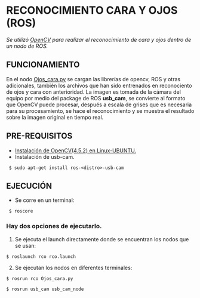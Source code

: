 # RECONOCIMIENTO CARA Y OJOS (ROS)

_Se utilizó [OpenCV](https://opencv.org/) para realizar el reconocimiento de cara y ojos dentro de un nodo de ROS._

## FUNCIONAMIENTO
En el nodo [Ojos_cara.py](https://github.com/JuanDBecerra/Reconocimiento_Cara_y_Ojos/blob/main/rco/scripts/Ojos_cara.py) se cargan las librerías de opencv, ROS y otras adicionales, también los archivos que han sido entrenados en reconociento de ojos y cara con anterioridad. La imagen es tomada de la cámara del equipo por medio del package de ROS **usb_cam**, se convierte al formato que OpenCV puede procesar, después a escala de grises que es necesaria para su procesamiento, se hace el reconocimiento y se muestra el resultado sobre la imagen original en tiempo real.

## PRE-REQUISITOS
* [Instalación de OpenCV(4.5.2) en Linux-UBUNTU.](https://docs.opencv.org/4.5.2/d7/d9f/tutorial_linux_install.html)
* Instalación de usb-cam.
```
 $ sudo apt-get install ros-<distro>-usb-cam
````
## EJECUCIÓN
 
* Se corre en un terminal:
```
 $ roscore
```
### Hay dos opciones de ejecutarlo.
  1. Se ejecuta el launch directamente donde se encuentran los nodos que se usan:
  ```
  $ roslaunch rco rco.launch
  ```
  2. Se ejecutan los nodos en diferentes terminales:
  ```
  $ rosrun rco Ojos_cara.py
  ```
  ```
  $ rosrun usb_cam usb_cam_node
  ```
 
